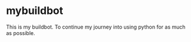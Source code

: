 # mybuildbot
This is my buildbot. To continue my journey into using python for as much as possible.
